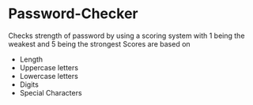 # Password-Checker

Checks strength of password by using a scoring system with 1 being the weakest and 5 being the strongest
Scores are based on
 - Length
 - Uppercase letters
 - Lowercase letters
 - Digits
 - Special Characters
